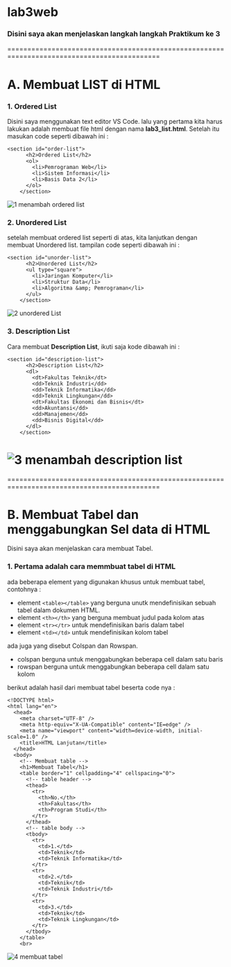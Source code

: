 # lab3web
### Disini saya akan menjelaskan langkah langkah Praktikum ke 3
============================================================================================

# A. Membuat LIST di HTML
### 1. Ordered List
Disini saya menggunakan text editor VS Code. lalu yang pertama kita harus lakukan adalah membuat file html dengan nama **lab3_list.html**.
Setelah itu masukan code seperti dibawah ini :
```
<section id="order-list">
      <h2>Ordered List</h2>
      <ol>
        <li>Pemrograman Web</li>
        <li>Sistem Informasi</li>
        <li>Basis Data 2</li>
      </ol>
    </section>
```
![1 menambah ordered list](https://user-images.githubusercontent.com/101393632/159863811-0e8939d8-965b-4769-b3cd-2a33892e2405.jpg)

### 2. Unordered List
setelah membuat ordered list seperti di atas, kita lanjutkan dengan membuat Unordered list. tampilan code seperti dibawah ini :
```
<section id="unorder-list">
      <h2>Unordered List</h2>
      <ul type="square">
        <li>Jaringan Komputer</li>
        <li>Struktur Data</li>
        <li>Algoritma &amp; Pemrograman</li>
      </ul>
    </section>

```
![2 unordered List](https://user-images.githubusercontent.com/101393632/159864174-a12cb2f9-194c-48d9-b27e-f13889897410.jpg)

### 3. Description List
Cara membuat **Description List**, ikuti saja kode dibawah ini :
```
<section id="description-list">
      <h2>Description List</h2>
      <dl>
        <dt>Fakultas Teknik</dt>
        <dd>Teknik Industri</dd>
        <dd>Teknik Informatika</dd>
        <dd>Teknik Lingkungan</dd>
        <dt>Fakultas Ekonomi dan Bisnis</dt>
        <dd>Akuntansi</dd>
        <dd>Manajemen</dd>
        <dd>Bisnis Digital</dd>
      </dl>
    </section>
```
![3 menambah description list](https://user-images.githubusercontent.com/101393632/159865587-c2deb79f-4503-489b-a3a2-bf8920ffbc76.jpg)
============================================================================================
============================================================================================

# B. Membuat Tabel dan menggabungkan Sel data di HTML
Disini saya akan menjelaskan cara membuat Tabel.
### 1. Pertama adalah cara memmbuat tabel di HTML
ada beberapa element yang digunakan khusus untuk membuat tabel, contohnya :
- element `<table></table>` yang berguna unutk mendefinisikan sebuah tabel dalam dokumen HTML.
- element `<th></th>` yang berguna membuat judul pada kolom atas
- element `<tr></tr>` untuk mendefinisikan baris dalam tabel
- element `<td></td>` untuk mendefinisikan kolom tabel

ada juga yang disebut Colspan dan Rowspan. 
- colspan berguna untuk menggabungkan beberapa cell dalam satu baris
- rowspan berguna untuk menggabungkan beberapa cell dalam satu kolom

berikut adalah hasil dari membuat tabel beserta code nya :
```
<!DOCTYPE html>
<html lang="en">
  <head>
    <meta charset="UTF-8" />
    <meta http-equiv="X-UA-Compatible" content="IE=edge" />
    <meta name="viewport" content="width=device-width, initial-scale=1.0" />
    <title>HTML Lanjutan</title>
  </head>
  <body>
    <!-- Membuat table -->
    <h1>Membuat Tabel</h1>
    <table border="1" cellpadding="4" cellspacing="0">
      <!-- table header -->
      <thead>
        <tr>
          <th>No.</th>
          <th>Fakultas</th>
          <th>Program Studi</th>
        </tr>
      </thead>
      <!-- table body -->
      <tbody>
        <tr>
          <td>1.</td>
          <td>Teknik</td>
          <td>Teknik Informatika</td>
        </tr>
        <tr>
          <td>2.</td>
          <td>Teknik</td>
          <td>Teknik Industri</td>
        </tr>
        <tr>
          <td>3.</td>
          <td>Teknik</td>
          <td>Teknik Lingkungan</td>
        </tr>
      </tbody>
    </table>
    <br>
```
![4 membuat tabel](https://user-images.githubusercontent.com/101393632/159869719-c661427c-cef7-4e49-9472-8c0d1b740aeb.jpg)
